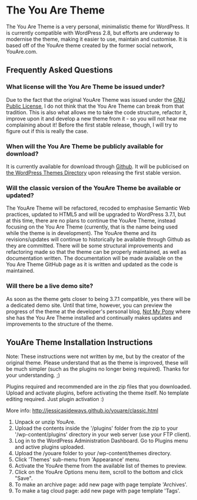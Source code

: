 The You Are Theme
=================
The You Are Theme is a very personal, minimalistic theme for WordPress. It is currently compatible with WordPress 2.8, but efforts are underway to modernise the theme, making it easier to use, maintain and customise. It is based off of the YouAre theme created by the former social network, YouAre.com.

Frequently Asked Questions
--------------------------
### What license will the You Are Theme be issued under?
Due to the fact that the original YouAre Theme was issued under the [GNU Public License](http://www.gnu.org/licenses/gpl.html), I do not think that the You Are Theme can break from that tradition. This is also what allows me to take the code structure, refactor it, improve upon it and develop a new theme from it - so you will not hear me complaining about it! Before the first stable release, though, I will try to figure out if this is really the case.

### When will the You Are Theme be publicly available for download?
It is currently available for download through [Github](https://github.com/jessicasideways/youare). It will be publicised on [the WordPress Themes Directory](http://wordpress.org/themes/) upon releasing the first stable version.

### Will the classic version of the YouAre Theme be available or updated?
The YouAre Theme will be refactored, recoded to emphasise Semantic Web practices, updated to HTML5 and will be upgraded to WordPress 3.7.1, but at this time, there are no plans to continue the YouAre Theme, instead focusing on the You Are Theme (currently, that is the name being used while the theme is in development). The YouAre theme and its revisions/updates will continue to historically be available through Github as they are committed. There will be some structural improvements and refactoring made so that the theme can be properly maintained, as well as documentation written. The documentation will be made available on the You Are Theme GitHub page as it is written and updated as the code is maintained.

### Will there be a live demo site?
As soon as the theme gets closer to being 3.7.1 compatible, yes there will be a dedicated demo site. Until that time, however, you can preview the progress of the theme at the developer's personal blog, [Not My Pony](http://notmypony.com/) where she has the You Are Theme installed and continually makes updates and improvements to the structure of the theme.

YouAre Theme Installation Instructions
--------------------------------------
Note: These instructions were not written by me, but by the creator of the original theme. Please understand that as the theme is improved, these will be much simpler (such as the plugins no longer being required). Thanks for your understanding. ;)

Plugins required and recommended are in the zip files that you downloaded. Upload and activate plugins, before activating the theme itself. No template editing required. Just plugin activation :)

More info: http://jessicasideways.github.io/youare/classic.html

1. Unpack or unzip YouAre.
2. Upload the contents inside the '/plugins' folder from the zip to your '/wp-content/plugins' directory in your web server (use your FTP client).
3. Log in to the WordPress Administration Dashboard. Go to Plugins menu and active plugins uploaded.
4. Upload the /youare folder to your /wp-content/themes directory.
5. Click 'Themes' sub-menu from 'Appearance' menu.
7. Activate the YouAre theme from the available list of themes to preview.
8. Click on the YouAre Options menu item, scroll to the bottom and click "Save".
9. To make an archive page: add new page with page template 'Archives'.
10. To make a tag cloud page: add new page with page template 'Tags'.